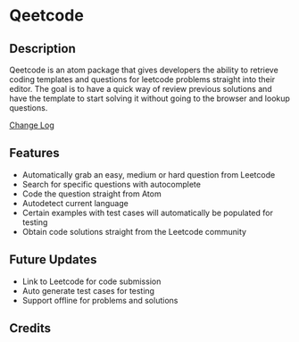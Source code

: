 # Qeetcode

<!-- [![Build Status](https://travis-ci.org/Richard-Dang/AtomLeetCode.svg?branch=master)](https://travis-ci.org/Richard-Dang/AtomLeetCode)
[![dependencies Status](https://david-dm.org/Richard-Dang/AtomLeetCode/status.svg)](https://david-dm.org/Richard-Dang/AtomLeetCode)
[![devDependencies Status](https://david-dm.org/Richard-Dang/AtomLeetCode/dev-status.svg)](https://david-dm.org/Richard-Dang/AtomLeetCode?type=dev)

[![Change Log](http://forthebadge.com/images/badges/built-with-love.svg)](https://atom.io/packages/leetcode) -->


## Description

Qeetcode is an atom package that gives developers the ability to retrieve coding templates and questions for leetcode problems straight into their editor. The goal is to have a quick way of review previous solutions and have the template to start solving it without going to the browser and lookup questions.


[Change Log](https://github.com/RuiqingQiu/Qeetcode/blob/master/CHANGELOG.md)


## Features

- Automatically grab an easy, medium or hard question from Leetcode
- Search for specific questions with autocomplete
- Code the question straight from Atom
- Autodetect current language
- Certain examples with test cases will automatically be populated for testing
- Obtain code solutions straight from the Leetcode community

<!-- ## Screenshots

![Leetcode](http://richarddang.com/images/portfolio/atom-leetcode.gif) -->


## Future Updates

- Link to Leetcode for code submission
- Auto generate test cases for testing
- Support offline for problems and solutions

## Credits
